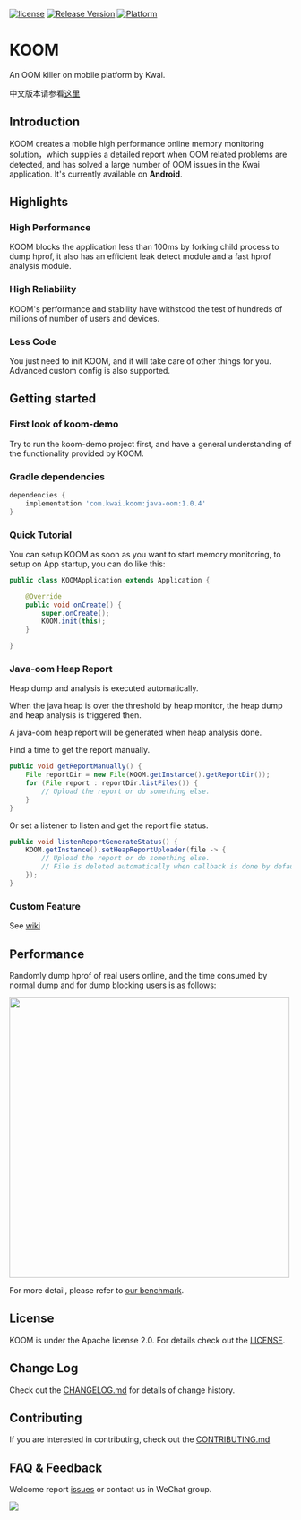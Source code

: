 [![license](https://img.shields.io/badge/license-Apache--2.0-brightgreen.svg)](https://github.com/KwaiAppTeam/KOOM/blob/master/LICENSE)
[![Release Version](https://img.shields.io/badge/release-1.0.0-brightgreen.svg)](https://github.com/KwaiAppTeam/KOOM/releases)
[![Platform](https://img.shields.io/badge/Platform-Android-brightgreen.svg)](https://github.com/KwaiAppTeam/KOOM/wiki/home)
# KOOM
An OOM killer on mobile platform by Kwai. 

中文版本请参看[这里](README.zh-CN.md)

## Introduction

KOOM creates a mobile high performance online memory monitoring solution，which supplies a detailed report when OOM related problems are detected, and has solved a large number of OOM issues in the Kwai application. It's currently available on **Android**.

## Highlights

### High Performance
KOOM blocks the application less than 100ms by forking child process to dump hprof, it also has an efficient leak detect module and a fast hprof analysis module.

### High Reliability
KOOM's performance and stability have withstood the test of hundreds of millions of  number of users and devices.

### Less Code
You just need to init KOOM,  and it will take care of other things for you. Advanced custom config is also supported.


## Getting started

### First look of koom-demo

Try to run the koom-demo project first, and have a general understanding of the functionality provided by KOOM.

### Gradle dependencies

```gradle
dependencies {
    implementation 'com.kwai.koom:java-oom:1.0.4'
}
```

### Quick Tutorial
You can setup KOOM as soon as you want to start memory monitoring, to setup on App startup, you can do like this:

```Java
public class KOOMApplication extends Application {

    @Override
    public void onCreate() {
        super.onCreate();
        KOOM.init(this);
    }

}
```

### Java-oom Heap Report

Heap dump and analysis is executed automatically.

When the java heap is over the threshold by heap monitor, the heap dump and heap analysis is triggered then.

A java-oom heap report will be generated when heap analysis done.

Find a time to get the report manually.
```Java
public void getReportManually() {
    File reportDir = new File(KOOM.getInstance().getReportDir());
    for (File report : reportDir.listFiles()) {
        // Upload the report or do something else.
    }
}
```

Or set a listener to listen and get the report file status.
```Java
public void listenReportGenerateStatus() {
    KOOM.getInstance().setHeapReportUploader(file -> {
        // Upload the report or do something else.
        // File is deleted automatically when callback is done by default.
    });
}
```

### Custom Feature

See [wiki](https://github.com/KwaiAppTeam/KOOM/wiki/Advanced-Custom-Feature)

## Performance
Randomly dump hprof of real users online, and the time consumed by normal dump and for dump blocking users is as follows:

<img src="https://github.com/KwaiAppTeam/KOOM/wiki/images/android_benchmark.png" width="500">

For more detail, please refer to [our benchmark](https://github.com/KwaiAppTeam/KOOM/wiki/android_benchmark).

## License
KOOM is under the Apache license 2.0. For details check out the [LICENSE](./LICENSE).

## Change Log
Check out the [CHANGELOG.md](./CHANGELOG.md) for details of change history.

## Contributing
If you are interested in contributing, check out the [CONTRIBUTING.md](./CONTRIBUTING.md)

## FAQ & Feedback
Welcome report [issues](https://github.com/KwaiAppTeam/KOOM/issues) or contact us in WeChat group.

<img src=./doc/images/wechat.png/>

